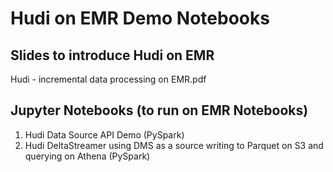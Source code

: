 # Hudi on EMR Demo Notebooks

## Slides to introduce Hudi on EMR

Hudi - incremental data processing on EMR.pdf

## Jupyter Notebooks (to run on EMR Notebooks)

1. Hudi Data Source API Demo (PySpark)
2. Hudi DeltaStreamer using DMS as a source writing to Parquet on S3 and querying on Athena (PySpark)


 
